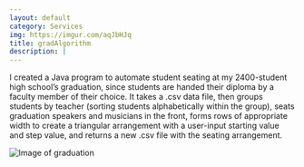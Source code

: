 ```yaml
---
layout: default
category: Services
img: https://imgur.com/aqJbHJq
title: gradAlgorithm
description: |
---
```

 I created a Java program to automate student seating at my 2400-student high school’s graduation, since students are handed their diploma by a faculty member of their choice. It takes a .csv data file, then groups students by teacher (sorting students alphabetically within the group), seats graduation speakers and musicians in the front, forms rows of appropriate width to create a triangular arrangement with a user-input starting value and step value, and returns a new .csv file with the seating arrangement.

![Image of graduation](https://imgur.com/aqJbHJq)
